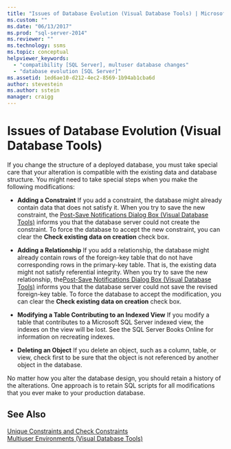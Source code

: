 ```yaml
---
title: "Issues of Database Evolution (Visual Database Tools) | Microsoft Docs"
ms.custom: ""
ms.date: "06/13/2017"
ms.prod: "sql-server-2014"
ms.reviewer: ""
ms.technology: ssms
ms.topic: conceptual
helpviewer_keywords: 
  - "compatibility [SQL Server], multuser database changes"
  - "database evolution [SQL Server]"
ms.assetid: 1ed6ae10-d212-4ec2-8569-1b94ab1cba6d
author: stevestein
ms.author: sstein
manager: craigg
---
```

# Issues of Database Evolution (Visual Database Tools)
  If you change the structure of a deployed database, you must take special care that your alteration is compatible with the existing data and database structure. You might need to take special steps when you make the following modifications:  
  
-   **Adding a Constraint** If you add a constraint, the database might already contain data that does not satisfy it. When you try to save the new constraint, the [Post-Save Notifications Dialog Box &#40;Visual Database Tools&#41;](visual-database-tools.md) informs you that the database server could not create the constraint. To force the database to accept the new constraint, you can clear the **Check existing data on creation** check box.  
  
-   **Adding a Relationship** If you add a relationship, the database might already contain rows of the foreign-key table that do not have corresponding rows in the primary-key table. That is, the existing data might not satisfy referential integrity. When you try to save the new relationship, the[Post-Save Notifications Dialog Box &#40;Visual Database Tools&#41;](visual-database-tools.md) informs you that the database server could not save the revised foreign-key table. To force the database to accept the modification, you can clear the **Check existing data on creation** check box.  
  
-   **Modifying a Table Contributing to an Indexed View** If you modify a table that contributes to a Microsoft SQL Server indexed view, the indexes on the view will be lost. See the SQL Server Books Online for information on recreating indexes.  
  
-   **Deleting an Object** If you delete an object, such as a column, table, or view, check first to be sure that the object is not referenced by another object in the database.  
  
 No matter how you alter the database design, you should retain a history of the alterations. One approach is to retain SQL scripts for all modifications that you ever make to your production database.  
  
## See Also  
 [Unique Constraints and Check Constraints](../../relational-databases/tables/unique-constraints-and-check-constraints.md)   
 [Multiuser Environments &#40;Visual Database Tools&#41;](multiuser-environments-visual-database-tools.md)  
  
  
